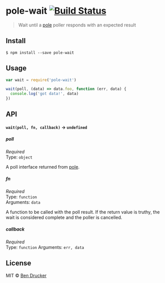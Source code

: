 # pole-wait [![Build Status](https://travis-ci.org/bendrucker/pole-wait.svg?branch=master)](https://travis-ci.org/bendrucker/pole-wait)

> Wait until a [pole](https://github.com/bendrucker/pole) poller responds with an expected result


## Install

```
$ npm install --save pole-wait
```


## Usage

```js
var wait = require('pole-wait')

wait(poll, (data) => data.foo, function (err, data) {
  console.log('got data!', data)
})
```

## API

#### `wait(poll, fn, callback)` -> `undefined`

##### poll

*Required*  
Type: `object`

A poll interface returned from [pole](https://github.com/bendrucker/pole).

##### fn

*Required*  
Type: `function`  
Arguments: `data`

A function to be called with the poll result. If the return value is truthy, the wait is considered complete and the poller is cancelled.

##### callback

*Required*  
Type: `function`
Arguments: `err, data`


## License

MIT © [Ben Drucker](http://bendrucker.me)
